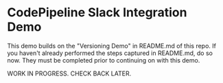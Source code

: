 # CodePipeline Slack Integration Demo

This demo builds on the "Versioning Demo" in README.md of this repo. If you haven't already performed the steps captured in README.md, do so now. They must be completed prior to continuing on with this demo.

WORK IN PROGRESS. CHECK BACK LATER. 
